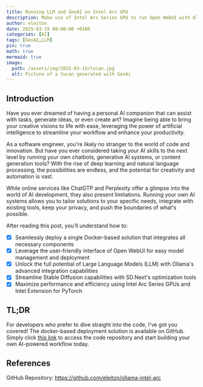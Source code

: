 ```yaml
---
title: Running LLM and GenAI on Intel Arc GPU
description: Make use of Intel Arc Series GPU to run Open WebUI with Ollama to interact with Large Language Models (LLM) and Generative AI (GenAI)
author: eleiton
date: 2025-03-15 00:00:00 +0100
categories: [AI]
tags: [GenAI,LLM]
pin: true
math: true
mermaid: true
image:
  path: /assets/img/2025-03-15/tucan.jpg
  alt: Picture of a tucan generated with GenAi
---
```

## Introduction
Have you ever dreamed of having a personal AI companion that can assist with tasks, generate ideas, or even create art? Imagine being able to bring your creative visions to life with ease, leveraging the power of artificial intelligence to streamline your workflow and enhance your productivity.

As a software engineer, you're likely no stranger to the world of code and innovation. But have you ever considered taking your AI skills to the next level by running your own chatbots, generative AI systems, or content generation tools? With the rise of deep learning and natural language processing, the possibilities are endless, and the potential for creativity and automation is vast.

While online services like ChatGTP and Perplexity offer a glimpse into the world of AI development, they also present limitations. Running your own AI systems allows you to tailor solutions to your specific needs, integrate with existing tools, keep your privacy, and push the boundaries of what's possible.

After reading this post, you'll understand how to:

- [x] Seamlessly deploy a single Docker-based solution that integrates all necessary components
- [x] Leverage the user-friendly interface of Open WebUI for easy model management and deployment
- [x] Unlock the full potential of Large Language Models (LLM) with Ollama's advanced integration capabilities
- [x] Streamline Stable Diffusion capabilities with SD.Next's optimization tools
- [x] Maximize performance and efficiency using Intel Arc Series GPUs and Intel Extension for PyTorch

## TL;DR
For developers who prefer to dive straight into the code, I've got you covered! 
The docker-based deployment solution is available on GitHub. Simply click [this link](https://github.com/eleiton/ollama-intel-arc) to access the code repository and start building your own AI-powered workflow today.


## References
GitHub Repository: <https://github.com/eleiton/ollama-intel-arc>
